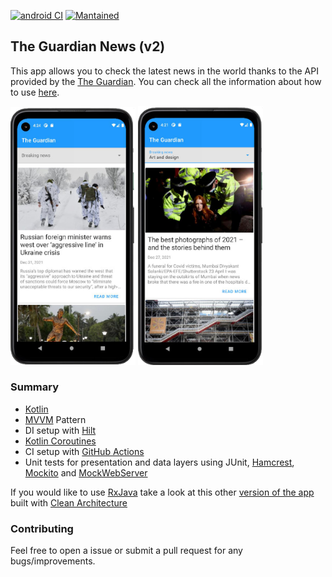 [![android CI](https://github.com/javimartd/the-guardian-v2/actions/workflows/android.yml/badge.svg)](https://github.com/javimartd/the-guardian-v2/actions/workflows/android.yml)
[![Mantained](https://img.shields.io/badge/Maintained%3F-yes-green.svg)]()

## The Guardian News (v2)

This app allows you to check the latest news in the world thanks to the API provided by the [The Guardian](https://www.theguardian.com/uk). You can check all the information about how to use [here](https://open-platform.theguardian.com/).

<img src = "https://github.com/javimartd/the-guardian-v2/blob/main/screenshots/pixel_4a_home_I.png" width ="200" /> <img src = "https://github.com/javimartd/the-guardian-v2/blob/main/screenshots/pixel_4a_home_II.png" width ="200" />

### Summary
- [Kotlin][1]
- [MVVM][2] Pattern
- DI setup with [Hilt][3]
- [Kotlin Coroutines][4]
- CI setup with [GitHub Actions][5]
- Unit tests for presentation and data layers using JUnit, [Hamcrest][11], [Mockito][6] and [MockWebServer][7]

[1]: https://kotlinlang.org/docs/reference/
[2]: https://upday.github.io/blog/model-view-viewmodel/
[3]: https://developer.android.com/training/dependency-injection/hilt-android
[4]: https://developer.android.com/kotlin/coroutines
[5]: https://github.com/features/actions
[6]: https://site.mockito.org/
[7]: https://github.com/square/okhttp/tree/master/mockwebserver
[8]: https://github.com/ReactiveX/RxJava
[9]: https://blog.cleancoder.com/uncle-bob/2012/08/13/the-clean-architecture.html
[10]: https://github.com/javimartd/The-Guardian
[11]: http://hamcrest.org/

If you would like to use [RxJava][8] take a look at this other [version of the app][10] built with [Clean Architecture][9]

### Contributing

Feel free to open a issue or submit a pull request for any bugs/improvements.
